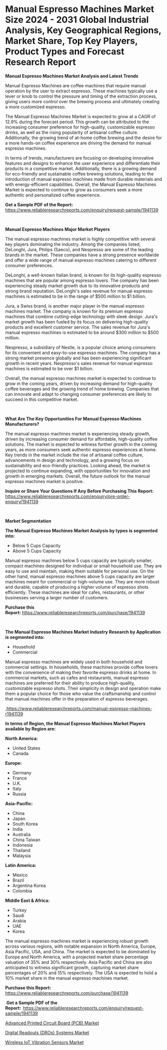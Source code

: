 <p><h1>Manual Espresso Machines Market Size 2024 - 2031 Global Industrial Analysis, Key Geographical Regions, Market Share, Top Key Players, Product Types and Forecast Research Report</h1></p><p><strong>Manual Espresso Machines Market Analysis and Latest Trends</strong></p>
<p><p>Manual Espresso Machines are coffee machines that require manual operation by the user to extract espresso. These machines typically use a lever or knob to control the pressure and timing of the extraction process, giving users more control over the brewing process and ultimately creating a more customized espresso.</p><p>The Manual Espresso Machines Market is expected to grow at a CAGR of 12.9% during the forecast period. This growth can be attributed to the increasing consumer preference for high-quality, customizable espresso drinks, as well as the rising popularity of artisanal coffee culture. Additionally, the growing trend of at-home coffee brewing and the desire for a more hands-on coffee experience are driving the demand for manual espresso machines.</p><p>In terms of trends, manufacturers are focusing on developing innovative features and designs to enhance the user experience and differentiate their products in a competitive market. Additionally, there is a growing demand for eco-friendly and sustainable coffee brewing solutions, leading to the introduction of manual espresso machines made from durable materials and with energy-efficient capabilities. Overall, the Manual Espresso Machines Market is expected to continue to grow as consumers seek a more authentic and personalized coffee experience.</p></p>
<p><strong>Get a Sample PDF of the Report:&nbsp;</strong> <a href="https://www.reliableresearchreports.com/enquiry/request-sample/1941139">https://www.reliableresearchreports.com/enquiry/request-sample/1941139</a></p>
<p>&nbsp;</p>
<p><strong>Manual Espresso Machines Major Market Players</strong></p>
<p><p>The manual espresso machines market is highly competitive with several key players dominating the industry. Among the companies listed, DeLonghi, Jura, Philips (Saeco), and Nespresso are some of the leading brands in the market. These companies have a strong presence worldwide and offer a wide range of manual espresso machines catering to different consumer preferences.</p><p>DeLonghi, a well-known Italian brand, is known for its high-quality espresso machines that are popular among espresso lovers. The company has been experiencing steady market growth due to its innovative products and strong brand reputation. DeLonghi's sales revenue for manual espresso machines is estimated to be in the range of $500 million to $1 billion.</p><p>Jura, a Swiss brand, is another major player in the manual espresso machines market. The company is known for its premium espresso machines that combine cutting-edge technology with sleek design. Jura's market growth has been fueled by its focus on delivering high-quality products and excellent customer service. The sales revenue for Jura's manual espresso machines is estimated to be around $300 million to $500 million.</p><p>Nespresso, a subsidiary of Nestle, is a popular choice among consumers for its convenient and easy-to-use espresso machines. The company has a strong market presence globally and has been experiencing significant growth in recent years. Nespresso's sales revenue for manual espresso machines is estimated to be over $1 billion.</p><p>Overall, the manual espresso machines market is expected to continue to grow in the coming years, driven by increasing demand for high-quality coffee beverages and the growing trend of home brewing. Companies that can innovate and adapt to changing consumer preferences are likely to succeed in this competitive market.</p></p>
<p>&nbsp;</p>
<p><strong>What Are The Key Opportunities For Manual Espresso Machines Manufacturers?</strong></p>
<p><p>The manual espresso machines market is experiencing steady growth, driven by increasing consumer demand for affordable, high-quality coffee solutions. The market is expected to witness further growth in the coming years, as more consumers seek authentic espresso experiences at home. Key trends in the market include the rise of artisanal coffee culture, advancements in design and technology, and a growing focus on sustainability and eco-friendly practices. Looking ahead, the market is projected to continue expanding, with opportunities for innovation and growth in emerging markets. Overall, the future outlook for the manual espresso machines market is positive.</p></p>
<p><strong>Inquire or Share Your Questions If Any Before Purchasing This Report:</strong> <a href="https://www.reliableresearchreports.com/enquiry/pre-order-enquiry/1941139">https://www.reliableresearchreports.com/enquiry/pre-order-enquiry/1941139</a></p>
<p>&nbsp;</p>
<p><strong>Market Segmentation</strong></p>
<p><strong>The Manual Espresso Machines Market Analysis by types is segmented into:</strong></p>
<p><ul><li>Below 5 Cups Capacity</li><li>Above 5 Cups Capacity</li></ul></p>
<p><p>Manual espresso machines below 5 cups capacity are typically smaller, compact machines designed for individual or small household use. They are easy to use and maintain, making them suitable for personal use. On the other hand, manual espresso machines above 5 cups capacity are larger machines meant for commercial or high-volume use. They are more robust and durable, capable of producing a higher volume of espresso shots efficiently. These machines are ideal for cafes, restaurants, or other businesses serving a larger number of customers.</p></p>
<p><strong>Purchase this Report:&nbsp;</strong><a href="https://www.reliableresearchreports.com/purchase/1941139">https://www.reliableresearchreports.com/purchase/1941139</a></p>
<p>&nbsp;</p>
<p><strong>The Manual Espresso Machines Market Industry Research by Application is segmented into:</strong></p>
<p><ul><li>Household</li><li>Commercial</li></ul></p>
<p><p>Manual espresso machines are widely used in both household and commercial settings. In households, these machines provide coffee lovers with the convenience of making their favorite espresso drinks at home. In commercial markets, such as cafes and restaurants, manual espresso machines are preferred for their ability to produce high-quality, customizable espresso shots. Their simplicity in design and operation make them a popular choice for those who value the craftsmanship and control that manual machines offer in the preparation of espresso beverages.</p></p>
<p><a href="https://www.reliableresearchreports.com/manual-espresso-machines-r1941139">&nbsp;https://www.reliableresearchreports.com/manual-espresso-machines-r1941139</a></p>
<p><strong>In terms of Region, the Manual Espresso Machines Market Players available by Region are:</strong></p>
<p>
    <p> <strong> North America: </strong>
        <ul>
            <li>United States</li>
            <li>Canada</li>
        </ul>
        </p> 
    <p> <strong> Europe: </strong>
        <ul>
            <li>Germany</li>
            <li>France</li>
            <li>U.K.</li>
            <li>Italy</li>
            <li>Russia</li>
        </ul>
        </p> 
    <p> <strong> Asia-Pacific: </strong>
        <ul>
            <li>China</li>
            <li>Japan</li>
            <li>South Korea</li>
            <li>India</li>
            <li>Australia</li>
            <li>China Taiwan</li>
            <li>Indonesia</li>
            <li>Thailand</li>
            <li>Malaysia</li>
        </ul>
        </p> 
    <p> <strong> Latin America: </strong>
        <ul>
            <li>Mexico</li>
            <li>Brazil</li>
            <li>Argentina Korea</li>
            <li>Colombia</li>
        </ul>
        </p> 
    <p> <strong> Middle East & Africa: </strong>
        <ul>
            <li>Turkey</li>
            <li>Saudi</li>
            <li>Arabia</li>
            <li>UAE</li>
            <li>Korea</li>
        </ul>
    </p>
    </p>
<p><p>The manual espresso machines market is experiencing robust growth across various regions, with notable expansion in North America, Europe, Asia Pacific, USA, and China. The market is expected to be dominated by Europe and North America, with a projected market share percentage valuation of 35% and 30% respectively. Asia Pacific and China are also anticipated to witness significant growth, capturing market share percentages of 20% and 15% respectively. The USA is expected to hold a 10% market share in the manual espresso machines market.</p></p>
<p><strong>Purchase this Report: </strong><a href="https://www.reliableresearchreports.com/purchase/1941139">https://www.reliableresearchreports.com/purchase/1941139</a></p>
<p>&nbsp;<strong>Get a Sample PDF of the Report:&nbsp;&nbsp;</strong><a href="https://www.reliableresearchreports.com/enquiry/request-sample/1941139">https://www.reliableresearchreports.com/enquiry/request-sample/1941139</a></p>
<p><strong></strong></p>
<p><p><a href="https://medium.com/@zoeyjohns2003/navigating-the-global-advanced-printed-circuit-board-pcb-market-landscape-trends-forecasts-and-ef63e60ddf9f">Advanced Printed Circuit Board (PCB) Market</a></p><p><a href="https://medium.com/@hskdk2672/global-digital-readouts-dros-systems-market-trends-insights-into-growth-opportunities-and-ebe7c1b189e8">Digital Readouts (DROs) Systems Market</a></p><p><a href="https://medium.com/@lynnullrich1993/wireless-iot-vibration-sensors-market-outlook-complete-industry-analysis-2024-to-2031-604567cc0159">Wireless IoT Vibration Sensors Market</a></p></p>